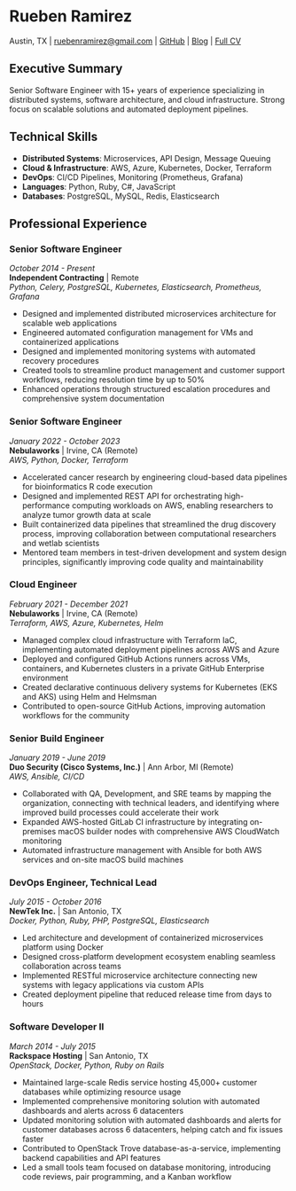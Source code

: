 # Rueben Ramirez
Austin, TX | ruebenramirez@gmail.com | [GitHub](https://github.com/ruebenramirez) | [Blog](https://blog.rueb.dev/) | [Full CV](https://resume.rueb.dev/)

## Executive Summary

Senior Software Engineer with 15+ years of experience specializing in
distributed systems, software architecture, and cloud infrastructure. Strong
focus on scalable solutions and automated deployment pipelines.

## Technical Skills

- **Distributed Systems**: Microservices, API Design, Message Queuing
- **Cloud & Infrastructure**: AWS, Azure, Kubernetes, Docker, Terraform
- **DevOps**: CI/CD Pipelines, Monitoring (Prometheus, Grafana)
- **Languages**: Python, Ruby, C#, JavaScript
- **Databases**: PostgreSQL, MySQL, Redis, Elasticsearch

## Professional Experience

### Senior Software Engineer
*October 2014 - Present*<br/>
**Independent Contracting** | Remote<br/>
*Python, Celery, PostgreSQL, Kubernetes, Elasticsearch, Prometheus, Grafana*

- Designed and implemented distributed microservices architecture for scalable
  web applications
- Engineered automated configuration management for VMs and containerized
  applications
- Designed and implemented monitoring systems with automated recovery procedures
- Created tools to streamline product management and customer support workflows,
  reducing resolution time by up to 50%
- Enhanced operations through structured escalation procedures and comprehensive
  system documentation

### Senior Software Engineer
*January 2022 - October 2023*<br/>
**Nebulaworks** | Irvine, CA (Remote)<br/>
*AWS, Python, Docker, Terraform*

- Accelerated cancer research by engineering cloud-based data pipelines for
  bioinformatics R code execution
- Designed and implemented REST API for orchestrating high-performance computing
  workloads on AWS, enabling researchers to analyze tumor growth data at scale
- Built containerized data pipelines that streamlined the drug discovery
  process, improving collaboration between computational researchers and wetlab
  scientists
- Mentored team members in test-driven development and system design
  principles, significantly improving code quality and maintainability

### Cloud Engineer
*February 2021 - December 2021*<br/>
**Nebulaworks** | Irvine, CA (Remote)<br/>
*Terraform, AWS, Azure, Kubernetes, Helm*

- Managed complex cloud infrastructure with Terraform IaC, implementing
  automated deployment pipelines across AWS and Azure
- Deployed and configured GitHub Actions runners across VMs, containers, and
  Kubernetes clusters in a private GitHub Enterprise environment
- Created declarative continuous delivery systems for Kubernetes (EKS and AKS)
  using Helm and Helmsman
- Contributed to open-source GitHub Actions, improving automation workflows for
  the community

### Senior Build Engineer
*January 2019 - June 2019*<br/>
**Duo Security (Cisco Systems, Inc.)** | Ann Arbor, MI (Remote)<br/>
*AWS, Ansible, CI/CD*

- Collaborated with QA, Development, and SRE teams by mapping the organization,
  connecting with technical leaders, and identifying where improved build processes
  could accelerate their work
- Expanded AWS-hosted GitLab CI infrastructure by integrating on-premises macOS
  builder nodes with comprehensive AWS CloudWatch monitoring
- Automated infrastructure management with Ansible for both AWS services and
  on-site macOS build machines

### DevOps Engineer, Technical Lead
*July 2015 - October 2016*<br/>
**NewTek Inc.** | San Antonio, TX<br/>
*Docker, Python, Ruby, PHP, PostgreSQL, Elasticsearch*

- Led architecture and development of containerized microservices platform using Docker
- Designed cross-platform development ecosystem enabling seamless collaboration
  across teams
- Implemented RESTful microservice architecture connecting new systems with
  legacy applications via custom APIs
- Created deployment pipeline that reduced release time from days to hours

### Software Developer II
*March 2014 - July 2015*<br/>
**Rackspace Hosting** | San Antonio, TX<br/>
*OpenStack, Docker, Python, Ruby on Rails*

- Maintained large-scale Redis service hosting 45,000+ customer databases while
  optimizing resource usage
- Implemented comprehensive monitoring solution with automated dashboards and
  alerts across 6 datacenters
- Updated monitoring solution with automated dashboards and alerts for customer
  databases across 6 datacenters, helping catch and fix issues faster
- Contributed to OpenStack Trove database-as-a-service, implementing backend
  capabilities and API features
- Led a small tools team focused on database monitoring, introducing code
  reviews, pair programming, and a Kanban workflow
